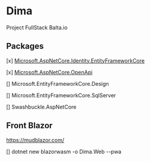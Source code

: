 # Dima
Project FullStack Balta.io

## Packages
[x] [Microsoft.AspNetCore.Identity.EntityFrameworkCore](https://www.nuget.org/packages/Microsoft.AspNetCore.Identity.EntityFrameworkCore/)

[x] [Microsoft.AspNetCore.OpenApi]()

[] Microsoft.EntityFrameworkCore.Design

[] Microsoft.EntityFrameworkCore.SqlServer

[] Swashbuckle.AspNetCore

## Front Blazor
https://mudblazor.com/

[] dotnet new blazorwasm -o Dima.Web --pwa